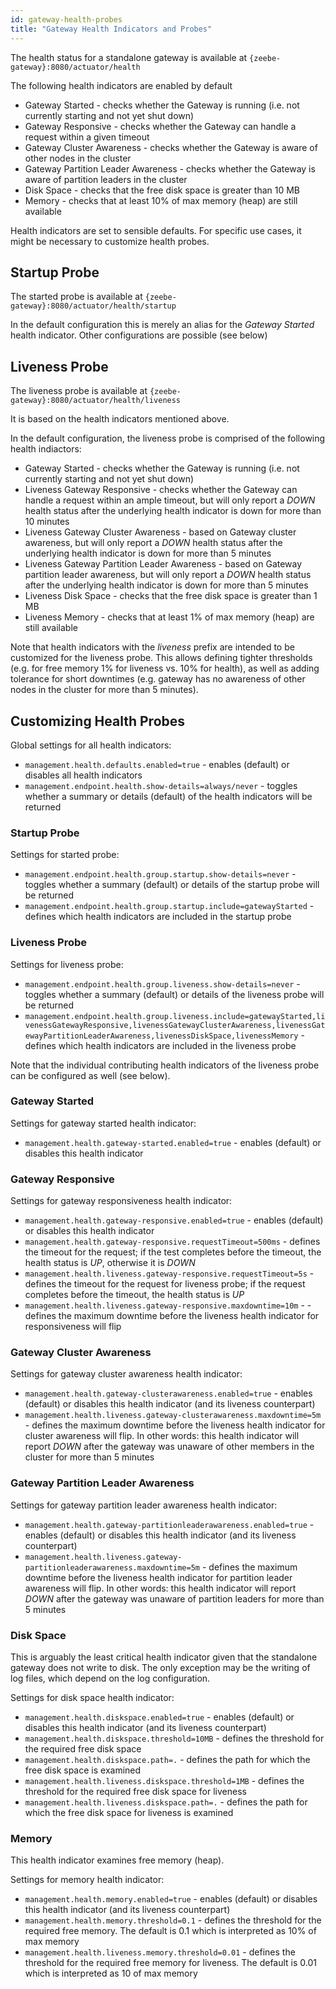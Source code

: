 ```yaml
---
id: gateway-health-probes
title: "Gateway Health Indicators and Probes"
---
```



The health status for a standalone gateway is available at `{zeebe-gateway}:8080/actuator/health`

The following health indicators are enabled by default
* Gateway Started - checks whether the Gateway is running (i.e. not currently starting and not yet shut down)
* Gateway Responsive - checks whether the Gateway can handle a request within a given timeout
* Gateway Cluster Awareness - checks whether the Gateway is aware of other nodes in the cluster
* Gateway Partition Leader Awareness - checks whether the Gateway is aware of partition leaders in the cluster
* Disk Space - checks that the free disk space is greater than 10 MB
* Memory - checks that at least 10% of max memory (heap) are still available

Health indicators are set to sensible defaults. For specific use cases, it might be necessary to customize health probes.

## Startup Probe
The started probe is available at `{zeebe-gateway}:8080/actuator/health/startup`

In the default configuration this is merely an alias for the _Gateway Started_ health indicator. Other configurations are possible (see below)

## Liveness Probe
The liveness probe is available at `{zeebe-gateway}:8080/actuator/health/liveness`

It is based on the health indicators mentioned above.

In the default configuration, the liveness probe is comprised of the following health indiactors:

* Gateway Started - checks whether the Gateway is running (i.e. not currently starting and not yet shut down)
* Liveness Gateway Responsive - checks whether the Gateway can handle a request within an ample timeout, but will only report a *DOWN* health status after the underlying health indicator is down for more than 10 minutes
* Liveness Gateway Cluster Awareness - based on Gateway cluster awareness, but will only report a *DOWN* health status after the underlying health indicator is down for more than 5 minutes
* Liveness Gateway Partition Leader Awareness - based on Gateway partition leader awareness, but will only report a *DOWN* health status after the underlying health indicator is down for more than 5 minutes
* Liveness Disk Space - checks that the free disk space is greater than 1 MB
* Liveness Memory - checks that at least 1% of max memory (heap) are still available

Note that health indicators with the *liveness* prefix are intended to be customized for the liveness probe. This allows defining tighter thresholds (e.g. for free memory 1% for liveness vs. 10% for health), as well as adding tolerance for short downtimes (e.g. gateway has no awareness of other nodes in the cluster for more than 5 minutes).

## Customizing Health Probes

Global settings for all health indicators:
* `management.health.defaults.enabled=true` - enables (default) or disables all health indicators
* `management.endpoint.health.show-details=always/never` - toggles whether a summary or details (default) of the health indicators will be returned

### Startup Probe
Settings for started probe:
* `management.endpoint.health.group.startup.show-details=never` - toggles whether a summary (default) or details of the startup probe will be returned
* `management.endpoint.health.group.startup.include=gatewayStarted` - defines which health indicators are included in the startup probe

### Liveness Probe
Settings for liveness probe:
* `management.endpoint.health.group.liveness.show-details=never` - toggles whether a summary (default) or details of the liveness probe will be returned
* `management.endpoint.health.group.liveness.include=gatewayStarted,livenessGatewayResponsive,livenessGatewayClusterAwareness,livenessGatewayPartitionLeaderAwareness,livenessDiskSpace,livenessMemory` - defines which health indicators are included in the liveness probe

Note that the individual contributing health indicators of the liveness probe can be configured as well (see below).

### Gateway Started
Settings for gateway started health indicator:
* `management.health.gateway-started.enabled=true` - enables (default) or disables this health indicator

### Gateway Responsive

Settings for gateway responsiveness health indicator:
* `management.health.gateway-responsive.enabled=true` - enables (default) or disables this health indicator
* `management.health.gateway-responsive.requestTimeout=500ms` - defines the timeout for the request; if the test completes before the timeout, the health status is _UP_, otherwise it is _DOWN_
* `management.health.liveness.gateway-responsive.requestTimeout=5s` - defines the timeout for the request for liveness probe; if the request completes before the timeout, the health status is _UP_
* `management.health.liveness.gateway-responsive.maxdowntime=10m` - - defines the maximum downtime before the liveness health indicator for responsiveness will flip

### Gateway Cluster Awareness ###

Settings for gateway cluster awareness health indicator:
* `management.health.gateway-clusterawareness.enabled=true` - enables (default) or disables this health indicator (and its liveness counterpart)
* `management.health.liveness.gateway-clusterawareness.maxdowntime=5m` - defines the maximum downtime before the liveness health indicator for cluster awareness will flip. In other words: this health indicator will report _DOWN_ after the gateway was unaware of other members in the cluster for more than 5 minutes


### Gateway Partition Leader Awareness ###

Settings for gateway partition leader awareness health indicator:
* `management.health.gateway-partitionleaderawareness.enabled=true` - enables (default) or disables this health indicator (and its liveness counterpart)
* `management.health.liveness.gateway-partitionleaderawareness.maxdowntime=5m` - defines the maximum downtime before the liveness health indicator for partition leader awareness will flip. In other words: this health indicator will report _DOWN_ after the gateway was unaware of partition leaders for more than 5 minutes

### Disk Space
This is arguably the least critical health indicator given that the standalone gateway does not write to disk. The only exception may be the writing of log files, which depend on the log configuration.

Settings for disk space health indicator:
* `management.health.diskspace.enabled=true` - enables (default) or disables this health indicator (and its liveness counterpart)
* `management.health.diskspace.threshold=10MB` - defines the threshold for the required free disk space
* `management.health.diskspace.path=.` - defines the path for which the free disk space is examined
* `management.health.liveness.diskspace.threshold=1MB` - defines the threshold for the required free disk space for liveness
* `management.health.liveness.diskspace.path=.` - defines the path for which the free disk space for liveness is examined

### Memory
This health indicator examines free memory (heap).

Settings for memory health indicator:
* `management.health.memory.enabled=true` - enables (default) or disables this health indicator (and its liveness counterpart)
* `management.health.memory.threshold=0.1` - defines the threshold for the required free memory. The default is 0.1 which is interpreted as 10% of max memory
* `management.health.liveness.memory.threshold=0.01` - defines the threshold for the required free memory for liveness. The default is 0.01 which is interpreted as 10 of max memory
